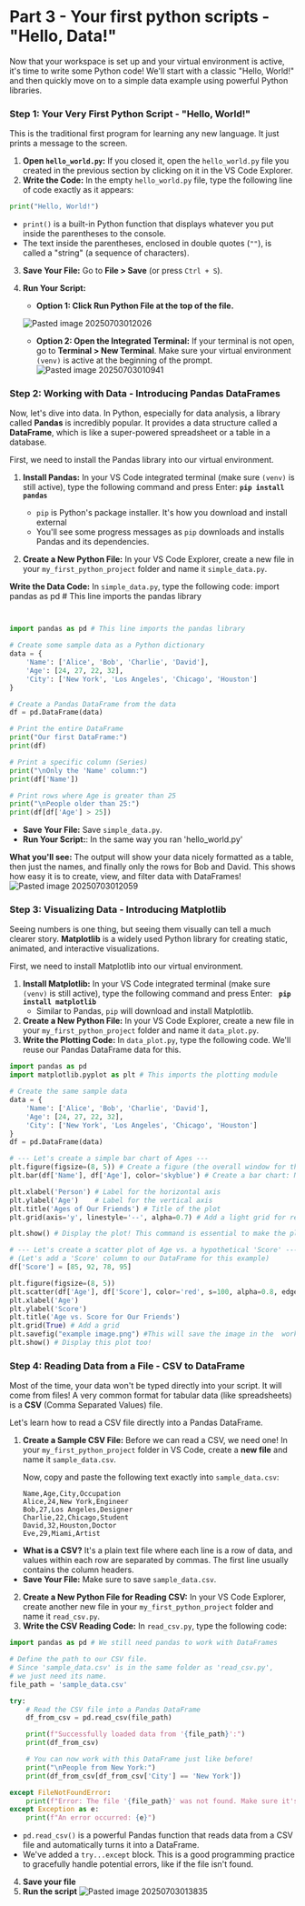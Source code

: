 # Part 3 - Your first python scripts - "Hello, Data!"
Now that your workspace is set up and your virtual environment is active, it's time to write some Python code! We'll start with a classic "Hello, World!" and then quickly move on to a simple data example using powerful Python libraries.

### Step 1: Your Very First Python Script - "Hello, World!"

This is the traditional first program for learning any new language. It just prints a message to the screen.

1. **Open `hello_world.py`:** If you closed it, open the `hello_world.py` file you created in the previous section by clicking on it in the VS Code Explorer.    
2. **Write the Code:** In the empty `hello_world.py` file, type the following line of code exactly as it appears:
```python
print("Hello, World!")
```
- `print()` is a built-in Python function that displays whatever you put inside the parentheses to the console.    
- The text inside the parentheses, enclosed in double quotes (`""`), is called a "string" (a sequence of characters).

3. **Save Your File:** Go to **File > Save** (or press `Ctrl + S`).   
4. **Run Your Script:**   
	- **Option 1: Click Run Python File at the top of the file.** 

	![Pasted image 20250703012026](https://github.com/user-attachments/assets/2003b663-5023-4ac9-9731-e90721958417)

	-  **Option 2: Open the Integrated Terminal:** If your terminal is not open, go to **Terminal > New Terminal**. Make sure your virtual environment `(venv)` is active at the beginning of the prompt.
    ![Pasted image 20250703010941](https://github.com/user-attachments/assets/4b0e03f5-5e5f-4293-89d3-ee2a999ea107)



### Step 2: Working with Data - Introducing Pandas DataFrames

Now, let's dive into data. In Python, especially for data analysis, a library called **Pandas** is incredibly popular. It provides a data structure called a **DataFrame**, which is like a super-powered spreadsheet or a table in a database.

First, we need to install the Pandas library into our virtual environment.

1. **Install Pandas:** In your VS Code integrated terminal (make sure `(venv)` is still active), type the following command and press Enter: **`pip install pandas`**
	-  `pip` is Python's package installer. It's how you download and install external
	- You'll see some progress messages as `pip` downloads and installs Pandas and its dependencies.

2. **Create a New Python File:** In your VS Code Explorer, create a new file in your `my_first_python_project` folder and name it `simple_data.py`.
    
**Write the Data Code:** In `simple_data.py`, type the following code:
import pandas as pd # This line imports the pandas library
```python


import pandas as pd # This line imports the pandas library

# Create some sample data as a Python dictionary
data = {
    'Name': ['Alice', 'Bob', 'Charlie', 'David'],
    'Age': [24, 27, 22, 32],
    'City': ['New York', 'Los Angeles', 'Chicago', 'Houston']
}

# Create a Pandas DataFrame from the data
df = pd.DataFrame(data)

# Print the entire DataFrame
print("Our first DataFrame:")
print(df)

# Print a specific column (Series)
print("\nOnly the 'Name' column:")
print(df['Name'])

# Print rows where Age is greater than 25
print("\nPeople older than 25:")
print(df[df['Age'] > 25])

```
- **Save Your File:** Save `simple_data.py`.    
- **Run Your Script:**: In the same way you ran 'hello_world.py'

**What you'll see:** The output will show your data nicely formatted as a table, then just the names, and finally only the rows for Bob and David. This shows how easy it is to create, view, and filter data with DataFrames!
![Pasted image 20250703012059](https://github.com/user-attachments/assets/429605a6-b14d-41fb-9e50-528dbb5ab531)



### Step 3: Visualizing Data - Introducing Matplotlib

Seeing numbers is one thing, but seeing them visually can tell a much clearer story. **Matplotlib** is a widely used Python library for creating static, animated, and interactive visualizations.

First, we need to install Matplotlib into our virtual environment.

1. **Install Matplotlib:** In your VS Code integrated terminal (make sure `(venv)` is still active), type the following command and press Enter: **` pip install matplotlib`**
	- Similar to Pandas, `pip` will download and install Matplotlib.
2. **Create a New Python File:** In your VS Code Explorer, create a new file in your `my_first_python_project` folder and name it `data_plot.py`.    
3. **Write the Plotting Code:** In `data_plot.py`, type the following code. We'll reuse our Pandas DataFrame data for this.
```python
import pandas as pd
import matplotlib.pyplot as plt # This imports the plotting module

# Create the same sample data
data = {
    'Name': ['Alice', 'Bob', 'Charlie', 'David'],
    'Age': [24, 27, 22, 32],
    'City': ['New York', 'Los Angeles', 'Chicago', 'Houston']
}
df = pd.DataFrame(data)

# --- Let's create a simple bar chart of Ages ---
plt.figure(figsize=(8, 5)) # Create a figure (the overall window for the plot)
plt.bar(df['Name'], df['Age'], color='skyblue') # Create a bar chart: Names on X, Ages on Y

plt.xlabel('Person') # Label for the horizontal axis
plt.ylabel('Age')    # Label for the vertical axis
plt.title('Ages of Our Friends') # Title of the plot
plt.grid(axis='y', linestyle='--', alpha=0.7) # Add a light grid for readability

plt.show() # Display the plot! This command is essential to make the plot appear

# --- Let's create a scatter plot of Age vs. a hypothetical 'Score' ---
# (Let's add a 'Score' column to our DataFrame for this example)
df['Score'] = [85, 92, 78, 95]

plt.figure(figsize=(8, 5))
plt.scatter(df['Age'], df['Score'], color='red', s=100, alpha=0.8, edgecolors='black') # s is size of points
plt.xlabel('Age')
plt.ylabel('Score')
plt.title('Age vs. Score for Our Friends')
plt.grid(True) # Add a grid
plt.savefig("example image.png") #This will save the image in the  working folder!
plt.show() # Display this plot too!

```

### Step 4: Reading Data from a File - CSV to DataFrame

Most of the time, your data won't be typed directly into your script. It will come from files! A very common format for tabular data (like spreadsheets) is a **CSV** (Comma Separated Values) file.

Let's learn how to read a CSV file directly into a Pandas DataFrame.

1. **Create a Sample CSV File:** Before we can read a CSV, we need one! In your `my_first_python_project` folder in VS Code, create a **new file** and name it `sample_data.csv`.

    Now, copy and paste the following text exactly into `sample_data.csv`:
    ```
    Name,Age,City,Occupation
    Alice,24,New York,Engineer
    Bob,27,Los Angeles,Designer
    Charlie,22,Chicago,Student
    David,32,Houston,Doctor
    Eve,29,Miami,Artist
    ```
- **What is a CSV?** It's a plain text file where each line is a row of data, and values within each row are separated by commas. The first line usually contains the column headers.    
- **Save Your File:** Make sure to save `sample_data.csv`.

2. **Create a New Python File for Reading CSV:** In your VS Code Explorer, create another new file in your `my_first_python_project` folder and name it `read_csv.py`.
3. **Write the CSV Reading Code:** In `read_csv.py`, type the following code:
```python
import pandas as pd # We still need pandas to work with DataFrames

# Define the path to our CSV file.
# Since 'sample_data.csv' is in the same folder as 'read_csv.py',
# we just need its name.
file_path = 'sample_data.csv'

try:
    # Read the CSV file into a Pandas DataFrame
    df_from_csv = pd.read_csv(file_path)

    print(f"Successfully loaded data from '{file_path}':")
    print(df_from_csv)

    # You can now work with this DataFrame just like before!
    print("\nPeople from New York:")
    print(df_from_csv[df_from_csv['City'] == 'New York'])

except FileNotFoundError:
    print(f"Error: The file '{file_path}' was not found. Make sure it's in the same folder as your script.")
except Exception as e:
    print(f"An error occurred: {e}")
```
- `pd.read_csv()` is a powerful Pandas function that reads data from a CSV file and automatically turns it into a DataFrame.    
- We've added a `try...except` block. This is a good programming practice to gracefully handle potential errors, like if the file isn't found.
4. **Save your file**
5. **Run the script**
![Pasted image 20250703013835](https://github.com/user-attachments/assets/7858e43c-dc53-43cd-b061-3c579f67250e)

